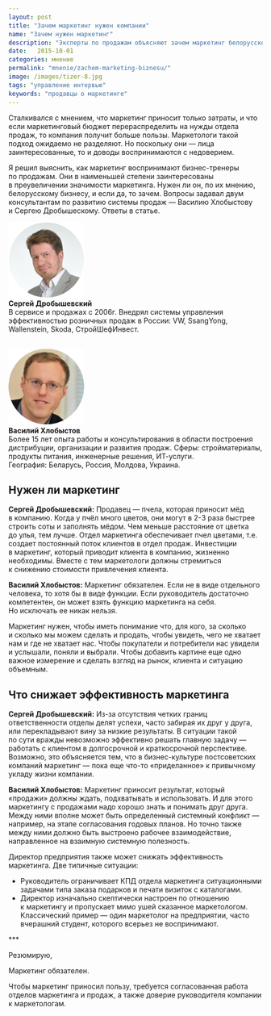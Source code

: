 ```yaml
---
layout: post
title: "Зачем маркетинг нужен компании"
name: "Зачем нужен маркетинг"
description: "Эксперты по продажам объясняют зачем маркетинг белорусскому бизнесу и почему он иногда не приносит пользу компании. "
date:   2015-10-01
categories: мнение
permalink: "mnenie/zachem-marketing-biznesu/"
image: /images/tizer-8.jpg
tags: "управление интервью"
keywords: "продавцы о маркетинге"
---
```


<p>Сталкивался с&nbsp;мнением, что маркетинг приносит только затраты, и&nbsp;что если маркетинговый бюджет перераспределить на&nbsp;нужды отдела продаж, то&nbsp;компания получит больше пользы. Маркетологи такой подход ожидаемо не&nbsp;разделяют. Но&nbsp;поскольку они&nbsp;— лица заинтересованные, то&nbsp;и&nbsp;доводы воспринимаются с&nbsp;недоверием.</p>
<div class="with-side">
<p>Я&nbsp;решил выяснить, как маркетинг воспринимают бизнес-тренеры по&nbsp;продажам. Они в&nbsp;наименьшей степени заинтересованы в&nbsp;преувеличении значимости маркетинга. Нужен&nbsp;ли он, по&nbsp;их&nbsp;мнению, белорусскому бизнесу, и&nbsp;если&nbsp;да, то&nbsp;зачем. Вопросы задавал двум консультантам по&nbsp;развитию системы продаж&nbsp;— Василию Хлобыстову и&nbsp;Сергею Дробышескому. Ответы в&nbsp;статье.</p>
<div class="side">
<img src="/images/ex2.png" alt="Сергей Дробышевский"  width="150" height="150"><br>
<b>Сергей Дробышевский</b><br/>
В&nbsp;сервисе и&nbsp;продажах с&nbsp;2006г. Внедрял системы управления эффективностью розничных продаж в&nbsp;России: VW, SsangYong, Wallenstein, Skoda, СтройШефИнвест.
<br>
<br>

<img src="/images/ex1.png" alt="Василий Хлобыстов"  width="150" height="150"> <br>
<b>Василий Хлобыстов </b> <br>
Более 15&nbsp;лет опыта работы и&nbsp;консультирования в&nbsp;области построения дистрибуции, организации и&nbsp;развития продаж. Сферы: стройматериалы, продукты питания, инженерные решения, ИТ-услуги.<br/>
География: Беларусь, Россия, Молдова, Украина.

</div></div>



<h2>Нужен&nbsp;ли маркетинг</h2>



<p><strong>Сергей Дробышевский:</strong> Продавец&nbsp;— пчела, которая приносит мёд в&nbsp;компанию. Когда у&nbsp;пчёл много цветов, они могут в&nbsp;<span class="noperenos"><nobr>2-3</nobr></span> раза быстрее строить соты и&nbsp;заполнять мёдом. Чем меньше расстояние от&nbsp;цветка до&nbsp;улья, тем лучше. Отдел маркетинга обеспечивает пчел цветами, т.е. создает постоянный поток клиентов в&nbsp;отдел продаж. Инвестиции в&nbsp;маркетинг, который приводит клиента в&nbsp;компанию, жизненно необходимы. Вместе с&nbsp;тем маркетологи должны стремиться к&nbsp;снижению стоимости привлечения клиента.</p>


<p><strong>Василий Хлобыстов:</strong> Маркетинг обязателен. Если не&nbsp;в&nbsp;виде отдельного человека, то&nbsp;хотя&nbsp;бы в&nbsp;виде функции. Если руководитель достаточно компетентен, он&nbsp;может взять функцию маркетинга на&nbsp;себя. Но&nbsp;исключать ее&nbsp;никак нельзя.</p>

<p>Маркетинг нужен, чтобы иметь понимание что, для кого, за&nbsp;сколько и&nbsp;сколько мы&nbsp;можем сделать и&nbsp;продать, чтобы увидеть, чего не&nbsp;хватает нам и&nbsp;где не&nbsp;хватает нас. Чтобы покупатели и&nbsp;потребители нас увидели и&nbsp;услышали, поняли и&nbsp;выбрали. Чтобы добавить картине еще одно важное измерение и&nbsp;сделать взгляд на&nbsp;рынок, клиента и&nbsp;ситуацию объемным.</p>


<h2>Что снижает эффективность маркетинга</h2>

<p><strong>Сергей Дробышевский:</strong> Из-за отсутствия четких границ ответственности отделы делят успехи, часто забирая их&nbsp;друг у&nbsp;друга, или перекладывают вину за&nbsp;низкие результаты. В&nbsp;ситуации такой по&nbsp;сути вражды невозможно эффективно решать главную задачу&nbsp;— работать с&nbsp;клиентом в&nbsp;долгосрочной и&nbsp;краткосрочной перспективе. Возможно, это объясняется тем, что в&nbsp;бизнес-культуре постсоветских компаний маркетинг&nbsp;— пока еще что-то «приделанное» к&nbsp;привычному укладу жизни компании.</p>

<p><strong>Василий Хлобыстов:</strong> Маркетинг приносит результат, который «продажи» должны ждать, подхватывать и&nbsp;использовать. И&nbsp;для этого маркетингу с&nbsp;продажами надо хорошо знать и&nbsp;понимать друг друга. Между ними вполне может быть определенный системный конфликт&nbsp;— например, на&nbsp;этапе согласования годовых планов. Но&nbsp;точно также между ними должно быть выстроено рабочее взаимодействие, направленное на&nbsp;взаимную системную полезность.</p>
<p>Директор предприятия также может снижать эффективность маркетинга. Две типичные ситуации:</p>
<ul>
<li>Руководитель ограничивает КПД отдела маркетинга ситуационными задачами типа заказа подарков и&nbsp;печати визиток с&nbsp;каталогами.</li>
<li>Директор изначально скептически настроен по&nbsp;отношению к&nbsp;маркетингу и&nbsp;пропускает мимо ушей сказанное маркетологом. Классический пример&nbsp;— один маркетолог на&nbsp;предприятии, часто вчерашний студент, которого всерьез не&nbsp;воспринимают.</li>
</ul>
<p>***</p>
Резюмирую,
<div class="hip"><p>Маркетинг обязателен. </p> <p>Чтобы маркетинг приносил пользу, требуется согласованная работа отделов маркетинга и&nbsp;продаж, а&nbsp;также доверие руководителя компании к&nbsp;маркетологам.</p></div>
